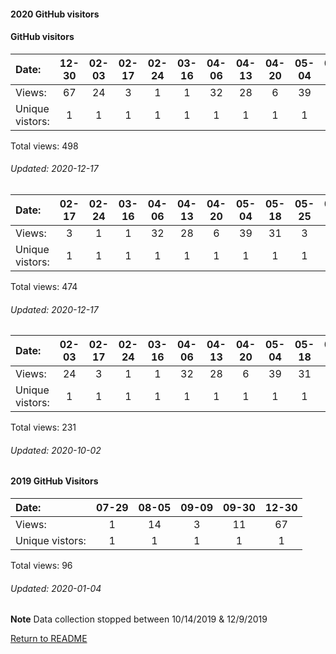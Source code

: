 #### 2020 GitHub visitors
#### GitHub visitors
Date:		  |         12-30   |       02-03   |       02-17   |       02-24   |       03-16   |       04-06   |       04-13   |       04-20   |       05-04   |       05-18   |       05-25   |       06-01   |       06-08   |       06-15   |       07-06   |  07-13  |  07-27  |  08-10  |  09-07  |  09-14  |  09-21  |  09-28  |  10-05  |  10-12  |  10-19  |  10-26  |  11-02  |  11-09  |  11-16  |  12-07
|:---             |:---:    |:---:  |:---:  |:---:  |:---:  |:---:  |:---:  |:---:  |:---:  |:---:  |:---:  |:---:  |:---:  |:---:  |:---:  |:---:  |:---:  |:---:  |:---:  |:---:  |:---:  |:---:  |:---:  |:---:  |:---:  |:---:  |:---:  |:---:  |:---:  |:---:
Views:		  |         67      |       24      |       3       |       1       |       1       |       32      |       28      |       6       |       39      |       31      |       3       |       6       |       1       |       3       |       2       |  3      |  17     |  3      |  12     |  15     |  1      |  36     |  27     |  36     |  17     |  5      |  58     |  4      |  3      |  81
Unique            vistors:  |       1       |       1       |       1       |       1       |       1       |       1       |       1       |       1       |       1       |       1       |       1       |       1       |       1       |       3       |       2  |      3  |      1  |      1  |      1  |      1  |      1  |      1  |      2  |      1  |      1  |      1  |      1  |      2  |      2  |      2

Total views: 498
###### Updated: 2020-12-17



Date:		  |  02-17   |       02-24   |       03-16   |       04-06   |       04-13   |       04-20   |       05-04   |       05-18   |       05-25   |       06-01   |       06-08   |       06-15   |       07-06   |  07-13  |  07-27  |  08-10  |  09-07  |  09-14  |  09-21  |  09-28  |  10-05  |  10-12  |  10-19  |  10-26  |  11-02  |  11-09  |  11-16  |  12-07
|:---     |:---:  |:---:  |:---:  |:---:  |:---:  |:---:  |:---:  |:---:  |:---:  |:---:  |:---:  |:---:  |:---:  |:---:  |:---:  |:---:  |:---:  |:---:  |:---:  |:---:  |:---:  |:---:  |:---:  |:---:  |:---:  |:---:  |:---:  |:---:
Views:		  |  3       |       1       |       1       |       32      |       28      |       6       |       39      |       31      |       3       |       6       |       1       |       3       |       2       |  3      |  17     |  3      |  12     |  15     |  1      |  36     |  27     |  36     |  17     |  5      |  58     |  4      |  3      |  81
Unique            vistors:  |   1       |       1       |       1       |       1       |       1       |       1       |       1       |       1       |       1       |       1       |       1       |       3       |       2  |      3  |      1  |      1  |      1  |      1  |      1  |      1  |      2  |      1  |      1  |      1  |      1  |      2  |      2  |      2

Total views: 474
###### Updated: 2020-12-17


Date:   |       02-03   |       02-17   |       02-24   |       03-16   |       04-06   |       04-13   |       04-20   |       05-04   |       05-18   |       05-25  |  06-01  |  06-08  |  06-15  |  07-06  |  07-13  |  07-27  |  08-10  |  09-07  |  09-14  |  09-21
|:---   |:---:  |:---:  |:---:  |:---:  |:---:  |:---:  |:---:  |:---:  |:---:  |:---:  |:---:  |:---:  |:---:  |:---:  |:---:  |:---:  |:---:  |:---:  |:---:  |:---:
Views:  |       24      |       3       |       1       |       1       |       32      |       28      |       6       |       39      |       31      |       3      |  6      |  1      |  3      |  2      |  3      |  17     |  3      |  12     |  15     |  1
Unique            vistors:  |       1       |       1       |       1       |       1       |       1       |       1       |       1       |       1       |       1       |      1  |      1  |      1  |      3  |      2  |      3  |      1  |      1  |      1  |      1  |      1

Total views: 231
###### Updated: 2020-10-02

#### 2019 GitHub Visitors
Date:   |         07-29   |       08-05   |  09-09  |  09-30 | 12-30
|:---   |:---:    |:---:  |:---:  |:---:  |:---:
Views:  |         1       |       14      |  3      |  11 | 67 
Unique  vistors:  |       1       |       1  |      1  |      1 | 1 

Total views: 96
###### Updated: 2020-01-04
**Note**  Data collection stopped between 10/14/2019 & 12/9/2019

[Return to README](https://github.com/BradleyA/pi-display/blob/master/README.md)
